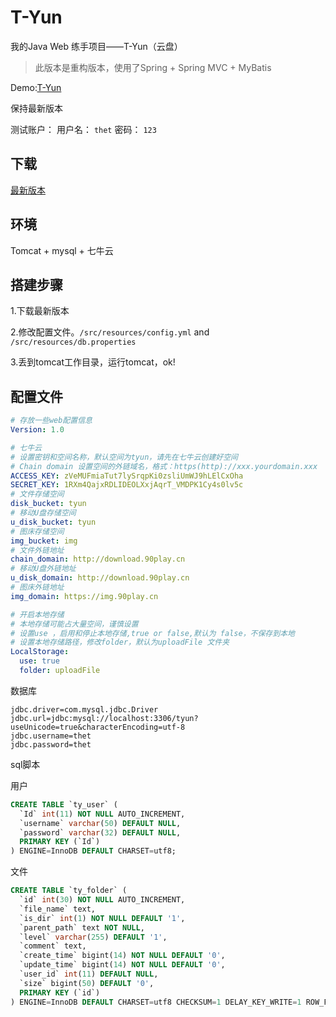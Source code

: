 # T-Yun
我的Java Web 练手项目——T-Yun（云盘）

>此版本是重构版本，使用了Spring + Spring MVC + MyBatis

Demo:[T-Yun](http://pan.90play.cn)

保持最新版本

测试账户：
    用户名： `thet`
    密码： `123`

## 下载
[最新版本](https://github.com/JoeC95/T-Yun-With-SSM/releases)

## 环境
Tomcat + mysql + 七牛云

## 搭建步骤
1.下载最新版本

2.修改配置文件。<code>/src/resources/config.yml</code> and <code>/src/resources/db.properties</code>

3.丢到tomcat工作目录，运行tomcat，ok!

## 配置文件

````yml
# 存放一些web配置信息
Version: 1.0

# 七牛云
# 设置密钥和空间名称，默认空间为tyun，请先在七牛云创建好空间
# Chain domain 设置空间的外链域名，格式：https(http)://xxx.yourdomain.xxx
ACCESS_KEY: zVeMUFmiaTut7lySrqpKi0zsliUmWJ9hLElCxOha
SECRET_KEY: 1RXm4QajxRDLIDEOLXxjAqrT_VMDPK1Cy4s0lv5c
# 文件存储空间
disk_bucket: tyun
# 移动U盘存储空间
u_disk_bucket: tyun
# 图床存储空间
img_bucket: img
# 文件外链地址
chain_domain: http://download.90play.cn
# 移动U盘外链地址
u_disk_domain: http://download.90play.cn
# 图床外链地址
img_domain: https://img.90play.cn

# 开启本地存储
# 本地存储可能占大量空间，谨慎设置
# 设置use ，启用和停止本地存储,true or false,默认为 false，不保存到本地
# 设置本地存储路径，修改folder，默认为uploadFile 文件夹
LocalStorage:
  use: true
  folder: uploadFile
````

数据库
````
jdbc.driver=com.mysql.jdbc.Driver
jdbc.url=jdbc:mysql://localhost:3306/tyun?useUnicode=true&characterEncoding=utf-8
jdbc.username=thet
jdbc.password=thet
````

sql脚本

用户
````sql
CREATE TABLE `ty_user` (
  `Id` int(11) NOT NULL AUTO_INCREMENT,
  `username` varchar(50) DEFAULT NULL,
  `password` varchar(32) DEFAULT NULL,
  PRIMARY KEY (`Id`)
) ENGINE=InnoDB DEFAULT CHARSET=utf8;
````

文件
````sql
CREATE TABLE `ty_folder` (
  `id` int(30) NOT NULL AUTO_INCREMENT,
  `file_name` text,
  `is_dir` int(1) NOT NULL DEFAULT '1',
  `parent_path` text NOT NULL,
  `level` varchar(255) DEFAULT '1',
  `comment` text,
  `create_time` bigint(14) NOT NULL DEFAULT '0',
  `update_time` bigint(14) NOT NULL DEFAULT '0',
  `user_id` int(11) DEFAULT NULL,
  `size` bigint(50) DEFAULT '0',
  PRIMARY KEY (`id`)
) ENGINE=InnoDB DEFAULT CHARSET=utf8 CHECKSUM=1 DELAY_KEY_WRITE=1 ROW_FORMAT=DYNAMIC;
````
